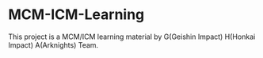 # MCM-ICM-Learning
This project is a MCM/ICM learning material by G(Geishin Impact) H(Honkai Impact) A(Arknights) Team.
